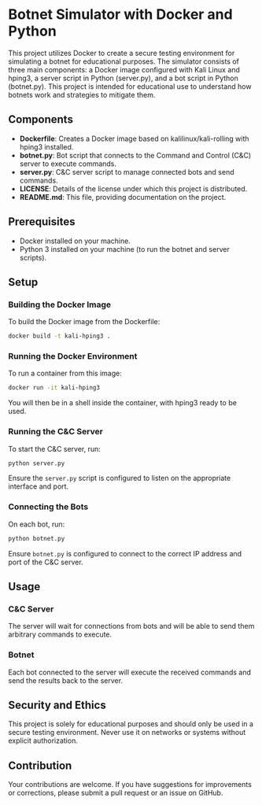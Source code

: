 
# Botnet Simulator with Docker and Python

This project utilizes Docker to create a secure testing environment for simulating a botnet for educational purposes. The simulator consists of three main components: a Docker image configured with Kali Linux and hping3, a server script in Python (server.py), and a bot script in Python (botnet.py). This project is intended for educational use to understand how botnets work and strategies to mitigate them.

## Components

- **Dockerfile**: Creates a Docker image based on kalilinux/kali-rolling with hping3 installed.
- **botnet.py**: Bot script that connects to the Command and Control (C&C) server to execute commands.
- **server.py**: C&C server script to manage connected bots and send commands.
- **LICENSE**: Details of the license under which this project is distributed.
- **README.md**: This file, providing documentation on the project.

## Prerequisites

- Docker installed on your machine.
- Python 3 installed on your machine (to run the botnet and server scripts).

## Setup
### Building the Docker Image

To build the Docker image from the Dockerfile:

```bash
docker build -t kali-hping3 .
```

### Running the Docker Environment

To run a container from this image:

```bash
docker run -it kali-hping3
```

You will then be in a shell inside the container, with hping3 ready to be used.

### Running the C&C Server

To start the C&C server, run:

```bash
python server.py
```

Ensure the `server.py` script is configured to listen on the appropriate interface and port.

### Connecting the Bots

On each bot, run:

```bash
python botnet.py
```

Ensure `botnet.py` is configured to connect to the correct IP address and port of the C&C server.

## Usage
### C&C Server

The server will wait for connections from bots and will be able to send them arbitrary commands to execute.

### Botnet

Each bot connected to the server will execute the received commands and send the results back to the server.

## Security and Ethics

This project is solely for educational purposes and should only be used in a secure testing environment. Never use it on networks or systems without explicit authorization.

## Contribution

Your contributions are welcome. If you have suggestions for improvements or corrections, please submit a pull request or an issue on GitHub.
